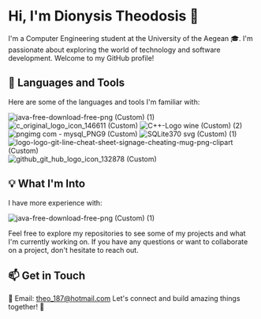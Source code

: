 # Hi, I'm Dionysis Theodosis 👋

I'm a Computer Engineering student at the University of the Aegean 🎓. I'm passionate about exploring the world of technology and software development. Welcome to my GitHub profile!

## 🚀 Languages and Tools

Here are some of the languages and tools I'm familiar with:

![java-free-download-free-png (Custom) (1)](https://github.com/DionysisTheodosis/DionysisTheodosis/assets/63193630/bf476340-2cdc-47a1-9ce9-63de50b914bb)  ![c_original_logo_icon_146611 (Custom)](https://github.com/DionysisTheodosis/DionysisTheodosis/assets/63193630/906a0adf-9d7a-48a6-b1a8-2ef8d150d1c9)  ![C++-Logo wine (Custom) (2)](https://github.com/DionysisTheodosis/DionysisTheodosis/assets/63193630/d417cfe8-180e-46da-8425-35f87c27abd9)
 ![pngimg com - mysql_PNG9 (Custom)](https://github.com/DionysisTheodosis/DionysisTheodosis/assets/63193630/2508579c-f342-4a7c-8965-456ddd679c89) ![SQLite370 svg (Custom) (1)](https://github.com/DionysisTheodosis/DionysisTheodosis/assets/63193630/411d53b4-340e-4ebc-8c41-0456caac92fc)  ![logo-logo-git-line-cheat-sheet-signage-cheating-mug-png-clipart (Custom)](https://github.com/DionysisTheodosis/DionysisTheodosis/assets/63193630/44cf6f6f-07f0-4dc7-bc95-6c8a24c9f234) ![github_git_hub_logo_icon_132878 (Custom)](https://github.com/DionysisTheodosis/DionysisTheodosis/assets/63193630/91cd3330-11d3-410d-b981-94857b2560db)



## 💡 What I'm Into

I have more experience with:

![java-free-download-free-png (Custom) (1)](https://github.com/DionysisTheodosis/DionysisTheodosis/assets/63193630/bf476340-2cdc-47a1-9ce9-63de50b914bb) 

Feel free to explore my repositories to see some of my projects and what I'm currently working on. If you have any questions or want to collaborate on a project, don't hesitate to reach out.

## 📫 Get in Touch

📧 Email: theo_187@hotmail.com
Let's connect and build amazing things together! 🌟
